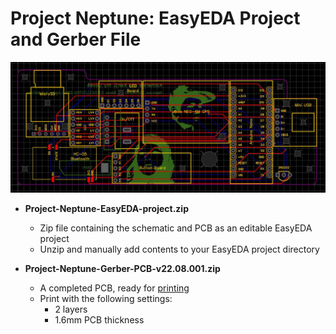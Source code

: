 # Project Neptune: EasyEDA Project and Gerber File

<p align="center">
  <img src="./images/Project_Neptune_EasyEDA.JPG" width="900"/>
</p>

- **Project-Neptune-EasyEDA-project.zip**
    - Zip file containing the schematic and PCB as an editable EasyEDA project
    - Unzip and manually add contents to your EasyEDA project directory

- **Project-Neptune-Gerber-PCB-v22.08.001.zip**
    - A completed PCB, ready for [printing](https://jlcpcb.com/)
    - Print with the following settings:
      - 2 layers
      - 1.6mm PCB thickness
